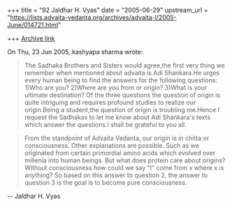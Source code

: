 +++
title = "92 Jaldhar H. Vyas"
date = "2005-06-29"
upstream_url = "https://lists.advaita-vedanta.org/archives/advaita-l/2005-June/014721.html"

+++
[Archive link](https://lists.advaita-vedanta.org/archives/advaita-l/2005-June/014721.html)

On Thu, 23 Jun 2005, kashyapa sharma wrote:

> The Sadhaka Brothers and Sisters would agree,the first very 
> thing we remember when mentioned about advaita is Adi Shankara.He urges 
> every human being to find the answers for the following questions: 1)Who 
> are you? 2)Where are you from or origin? 3)What is your ultimate 
> destination? Of the three questions the question of origin is quite 
> intriguing and requires profound studies to realize our origin.Being a 
> student,the question of origin is troubling me.Hence I request the 
> Sadhakas to let me know about Adi Shankara's texts which answer the 
> questions.I shall be grateful to you all.
>

>From the standpoint of Advaita Vedanta, our origin is in chitta or 
consciousness. Other explanations are possible.  Such as we originated 
from certain primordial amino acids which evolved over millenia into human 
beings.  But what does protein care about origins?  Without consciousness 
how could we say "I" come from x where x is anything?  So based on this 
answer to question 2, the answer to question 3 is the goal is to become 
pure consciousness.

-- 
Jaldhar H. Vyas <jaldhar at braincells.com>

